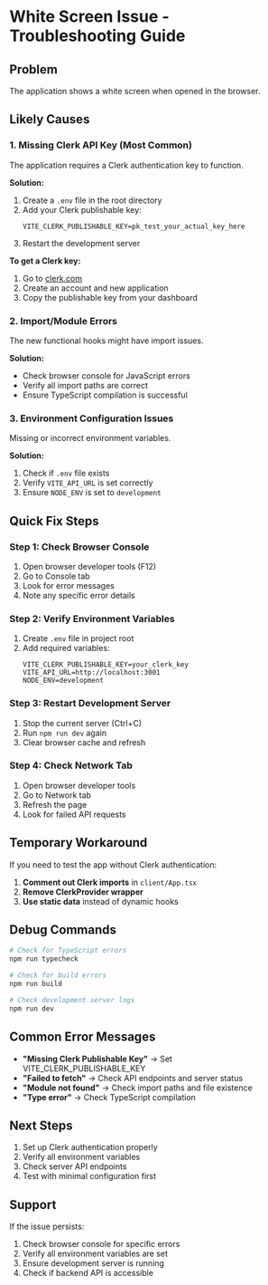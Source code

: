 # White Screen Issue - Troubleshooting Guide

## Problem
The application shows a white screen when opened in the browser.

## Likely Causes

### 1. Missing Clerk API Key (Most Common)
The application requires a Clerk authentication key to function.

**Solution:**
1. Create a `.env` file in the root directory
2. Add your Clerk publishable key:
   ```
   VITE_CLERK_PUBLISHABLE_KEY=pk_test_your_actual_key_here
   ```
3. Restart the development server

**To get a Clerk key:**
1. Go to [clerk.com](https://clerk.com)
2. Create an account and new application
3. Copy the publishable key from your dashboard

### 2. Import/Module Errors
The new functional hooks might have import issues.

**Solution:**
- Check browser console for JavaScript errors
- Verify all import paths are correct
- Ensure TypeScript compilation is successful

### 3. Environment Configuration Issues
Missing or incorrect environment variables.

**Solution:**
1. Check if `.env` file exists
2. Verify `VITE_API_URL` is set correctly
3. Ensure `NODE_ENV` is set to `development`

## Quick Fix Steps

### Step 1: Check Browser Console
1. Open browser developer tools (F12)
2. Go to Console tab
3. Look for error messages
4. Note any specific error details

### Step 2: Verify Environment Variables
1. Create `.env` file in project root
2. Add required variables:
   ```
   VITE_CLERK_PUBLISHABLE_KEY=your_clerk_key
   VITE_API_URL=http://localhost:3001
   NODE_ENV=development
   ```

### Step 3: Restart Development Server
1. Stop the current server (Ctrl+C)
2. Run `npm run dev` again
3. Clear browser cache and refresh

### Step 4: Check Network Tab
1. Open browser developer tools
2. Go to Network tab
3. Refresh the page
4. Look for failed API requests

## Temporary Workaround

If you need to test the app without Clerk authentication:

1. **Comment out Clerk imports** in `client/App.tsx`
2. **Remove ClerkProvider wrapper**
3. **Use static data** instead of dynamic hooks

## Debug Commands

```bash
# Check for TypeScript errors
npm run typecheck

# Check for build errors
npm run build

# Check development server logs
npm run dev
```

## Common Error Messages

- **"Missing Clerk Publishable Key"** → Set VITE_CLERK_PUBLISHABLE_KEY
- **"Failed to fetch"** → Check API endpoints and server status
- **"Module not found"** → Check import paths and file existence
- **"Type error"** → Check TypeScript compilation

## Next Steps

1. Set up Clerk authentication properly
2. Verify all environment variables
3. Check server API endpoints
4. Test with minimal configuration first

## Support

If the issue persists:
1. Check browser console for specific errors
2. Verify all environment variables are set
3. Ensure development server is running
4. Check if backend API is accessible
